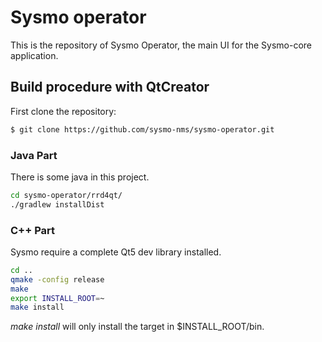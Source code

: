 Sysmo operator
==============

This is the repository of Sysmo Operator, the main UI for the Sysmo-core application.

Build procedure with QtCreator
------------------------------

First clone the repository:
```sh
$ git clone https://github.com/sysmo-nms/sysmo-operator.git
```

### Java Part
There is some java in this project.
```sh
cd sysmo-operator/rrd4qt/
./gradlew installDist
```

### C++ Part
Sysmo require a complete Qt5 dev library installed.
```sh
cd ..
qmake -config release
make
export INSTALL_ROOT=~
make install
```

*make install* will only install the target in $INSTALL_ROOT/bin.